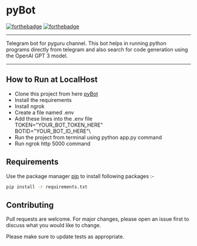 # pyBot

[![forthebadge](https://forthebadge.com/images/badges/built-with-love.svg)](https://forthebadge.com)
[![forthebadge](https://forthebadge.com/images/badges/made-with-python.svg)](https://forthebadge.com)

----

Telegram bot for pyguru channel. This bot helps in running python programs directly from telegram and also search for code generation using the OpenAI GPT 3 model.


----

## How to Run at LocalHost

* Clone this project from here [pyBot](https://github.com/pyGuru123/pyBot.git)
* Install the requirements
* Install ngrok
* Create a file named .env
* Add these lines into the .env file\
	TOKEN="YOUR_BOT_TOKEN_HERE"\
	BOTID="YOUR_BOT_ID_HERE"\ 
* Run the project from terminal using python app.py command
* Run ngrok http 5000 command

## Requirements

Use the package manager [pip](https://pip.pypa.io/en/stable/) to install following packages :-

```bash
pip install -r requirements.txt
```

## Contributing
Pull requests are welcome. For major changes, please open an issue first to discuss what you would like to change.

Please make sure to update tests as appropriate.